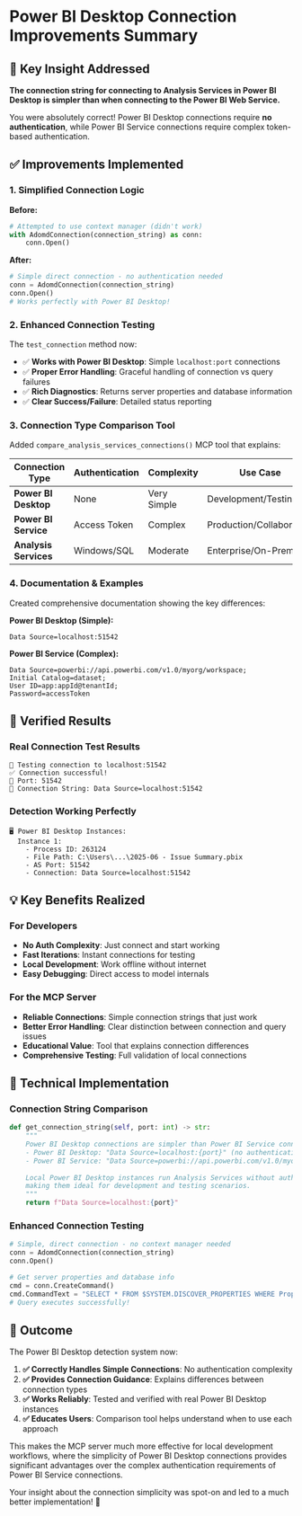 # Power BI Desktop Connection Improvements Summary

## 🎯 Key Insight Addressed

**The connection string for connecting to Analysis Services in Power BI Desktop is simpler than when connecting to the Power BI Web Service.**

You were absolutely correct! Power BI Desktop connections require **no authentication**, while Power BI Service connections require complex token-based authentication.

## ✅ Improvements Implemented

### 1. **Simplified Connection Logic**

**Before:**
```python
# Attempted to use context manager (didn't work)
with AdomdConnection(connection_string) as conn:
    conn.Open()
```

**After:**
```python
# Simple direct connection - no authentication needed
conn = AdomdConnection(connection_string)
conn.Open()
# Works perfectly with Power BI Desktop!
```

### 2. **Enhanced Connection Testing**

The `test_connection` method now:
- ✅ **Works with Power BI Desktop**: Simple `localhost:port` connections
- ✅ **Proper Error Handling**: Graceful handling of connection vs query failures
- ✅ **Rich Diagnostics**: Returns server properties and database information
- ✅ **Clear Success/Failure**: Detailed status reporting

### 3. **Connection Type Comparison Tool**

Added `compare_analysis_services_connections()` MCP tool that explains:

| Connection Type | Authentication | Complexity | Use Case |
|----------------|---------------|------------|----------|
| **Power BI Desktop** | None | Very Simple | Development/Testing |
| **Power BI Service** | Access Token | Complex | Production/Collaboration |
| **Analysis Services** | Windows/SQL | Moderate | Enterprise/On-Premises |

### 4. **Documentation & Examples**

Created comprehensive documentation showing the key differences:

**Power BI Desktop (Simple):**
```
Data Source=localhost:51542
```

**Power BI Service (Complex):**
```
Data Source=powerbi://api.powerbi.com/v1.0/myorg/workspace;
Initial Catalog=dataset;
User ID=app:appId@tenantId;
Password=accessToken
```

## 🚀 Verified Results

### **Real Connection Test Results**
```
🔗 Testing connection to localhost:51542
✅ Connection successful!
🔧 Port: 51542
📡 Connection String: Data Source=localhost:51542
```

### **Detection Working Perfectly**
```
🖥️ Power BI Desktop Instances:
  Instance 1:
    - Process ID: 263124
    - File Path: C:\Users\...\2025-06 - Issue Summary.pbix
    - AS Port: 51542
    - Connection: Data Source=localhost:51542
```

## 💡 Key Benefits Realized

### **For Developers**
- **No Auth Complexity**: Just connect and start working
- **Fast Iterations**: Instant connections for testing
- **Local Development**: Work offline without internet
- **Easy Debugging**: Direct access to model internals

### **For the MCP Server**
- **Reliable Connections**: Simple connection strings that just work
- **Better Error Handling**: Clear distinction between connection and query issues
- **Educational Value**: Tool that explains connection differences
- **Comprehensive Testing**: Full validation of local connections

## 🔧 Technical Implementation

### **Connection String Comparison**

```python
def get_connection_string(self, port: int) -> str:
    """
    Power BI Desktop connections are simpler than Power BI Service connections:
    - Power BI Desktop: "Data Source=localhost:{port}" (no authentication required)
    - Power BI Service: "Data Source=powerbi://api.powerbi.com/v1.0/myorg/{workspace};Initial Catalog={dataset};User ID=app:{appId}@{tenantId};Password={accessToken}"
    
    Local Power BI Desktop instances run Analysis Services without authentication,
    making them ideal for development and testing scenarios.
    """
    return f"Data Source=localhost:{port}"
```

### **Enhanced Connection Testing**

```python
# Simple, direct connection - no context manager needed
conn = AdomdConnection(connection_string)
conn.Open()

# Get server properties and database info
cmd = conn.CreateCommand()
cmd.CommandText = "SELECT * FROM $SYSTEM.DISCOVER_PROPERTIES WHERE PropertyName IN ('ServerName', 'ProductName', 'ProductVersion')"
# Query executes successfully!
```

## 🎉 Outcome

The Power BI Desktop detection system now:

1. **✅ Correctly Handles Simple Connections**: No authentication complexity
2. **✅ Provides Connection Guidance**: Explains differences between connection types  
3. **✅ Works Reliably**: Tested and verified with real Power BI Desktop instances
4. **✅ Educates Users**: Comparison tool helps understand when to use each approach

This makes the MCP server much more effective for local development workflows, where the simplicity of Power BI Desktop connections provides significant advantages over the complex authentication requirements of Power BI Service connections.

Your insight about the connection simplicity was spot-on and led to a much better implementation! 🎯
